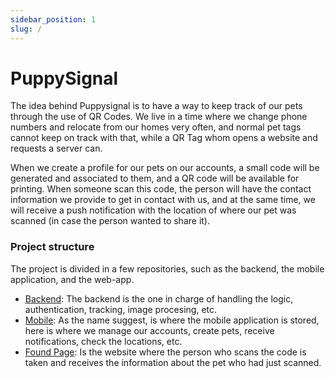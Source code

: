 ```yaml
---
sidebar_position: 1
slug: /
---
```


# PuppySignal

The idea behind Puppysignal is to have a way to keep track of our pets through the use of QR Codes. We live in a time where we change phone numbers and relocate from our homes very often, and normal pet tags cannot keep on track with that, while a QR Tag whom opens a website and requests a server can.

When we create a profile for our pets on our accounts, a small code will be generated and associated to them, and a QR code will be available for printing. When someone scan this code, the person will have the contact information we provide to get in contact with us, and at the same time, we will receive a push notification with the location of where our pet was scanned (in case the person wanted to share it).

### Project structure

The project is divided in a few repositories, such as the backend, the mobile application, and the web-app.

- [Backend](https://github.com/FLiotta/PuppySignal/tree/master/backend): The backend is the one in charge of handling the logic, authentication, tracking, image procesing, etc.
- [Mobile](https://github.com/FLiotta/PuppySignal/tree/master/mobile): As the name suggest, is where the mobile application is stored, here is where we manage our accounts, create pets, receive notifications, check the locations, etc.
- [Found Page](https://github.com/FLiotta/PuppySignal/tree/master/found-webapp): Is the website where the person who scans the code is taken and receives the information about the pet who had just scanned.